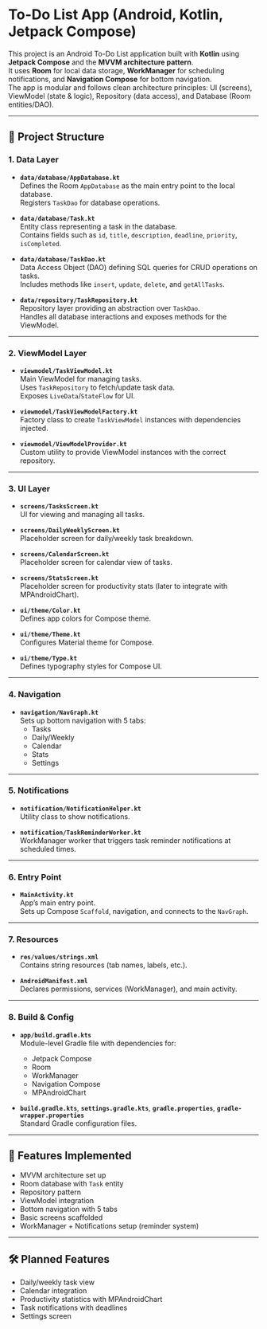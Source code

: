 # To-Do List App (Android, Kotlin, Jetpack Compose)

This project is an Android To-Do List application built with **Kotlin** using **Jetpack Compose** and the **MVVM architecture pattern**.  
It uses **Room** for local data storage, **WorkManager** for scheduling notifications, and **Navigation Compose** for bottom navigation.  
The app is modular and follows clean architecture principles: UI (screens), ViewModel (state & logic), Repository (data access), and Database (Room entities/DAO).

---

## 📂 Project Structure

### 1. Data Layer
- **`data/database/AppDatabase.kt`**  
  Defines the Room `AppDatabase` as the main entry point to the local database.  
  Registers `TaskDao` for database operations.

- **`data/database/Task.kt`**  
  Entity class representing a task in the database.  
  Contains fields such as `id`, `title`, `description`, `deadline`, `priority`, `isCompleted`.

- **`data/database/TaskDao.kt`**  
  Data Access Object (DAO) defining SQL queries for CRUD operations on tasks.  
  Includes methods like `insert`, `update`, `delete`, and `getAllTasks`.

- **`data/repository/TaskRepository.kt`**  
  Repository layer providing an abstraction over `TaskDao`.  
  Handles all database interactions and exposes methods for the ViewModel.

---

### 2. ViewModel Layer
- **`viewmodel/TaskViewModel.kt`**  
  Main ViewModel for managing tasks.  
  Uses `TaskRepository` to fetch/update task data.  
  Exposes `LiveData`/`StateFlow` for UI.

- **`viewmodel/TaskViewModelFactory.kt`**  
  Factory class to create `TaskViewModel` instances with dependencies injected.

- **`viewmodel/ViewModelProvider.kt`**  
  Custom utility to provide ViewModel instances with the correct repository.

---

### 3. UI Layer
- **`screens/TasksScreen.kt`**  
  UI for viewing and managing all tasks.

- **`screens/DailyWeeklyScreen.kt`**  
  Placeholder screen for daily/weekly task breakdown.

- **`screens/CalendarScreen.kt`**  
  Placeholder screen for calendar view of tasks.

- **`screens/StatsScreen.kt`**  
  Placeholder screen for productivity stats (later to integrate with MPAndroidChart).

- **`ui/theme/Color.kt`**  
  Defines app colors for Compose theme.

- **`ui/theme/Theme.kt`**  
  Configures Material theme for Compose.

- **`ui/theme/Type.kt`**  
  Defines typography styles for Compose UI.

---

### 4. Navigation
- **`navigation/NavGraph.kt`**  
  Sets up bottom navigation with 5 tabs:  
  - Tasks  
  - Daily/Weekly  
  - Calendar  
  - Stats  
  - Settings  

---

### 5. Notifications
- **`notification/NotificationHelper.kt`**  
  Utility class to show notifications.

- **`notification/TaskReminderWorker.kt`**  
  WorkManager worker that triggers task reminder notifications at scheduled times.

---

### 6. Entry Point
- **`MainActivity.kt`**  
  App’s main entry point.  
  Sets up Compose `Scaffold`, navigation, and connects to the `NavGraph`.

---

### 7. Resources
- **`res/values/strings.xml`**  
  Contains string resources (tab names, labels, etc.).

- **`AndroidManifest.xml`**  
  Declares permissions, services (WorkManager), and main activity.

---

### 8. Build & Config
- **`app/build.gradle.kts`**  
  Module-level Gradle file with dependencies for:
  - Jetpack Compose
  - Room
  - WorkManager
  - Navigation Compose
  - MPAndroidChart

- **`build.gradle.kts`**, **`settings.gradle.kts`**, **`gradle.properties`**, **`gradle-wrapper.properties`**  
  Standard Gradle configuration files.

---

## 🚀 Features Implemented
- MVVM architecture set up  
- Room database with `Task` entity  
- Repository pattern  
- ViewModel integration  
- Bottom navigation with 5 tabs  
- Basic screens scaffolded  
- WorkManager + Notifications setup (reminder system)  

---

## 🛠️ Planned Features
- Daily/weekly task view  
- Calendar integration  
- Productivity statistics with MPAndroidChart  
- Task notifications with deadlines  
- Settings screen  

